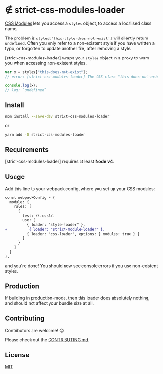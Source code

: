 # ∉ strict-css-modules-loader

[CSS Modules](https://github.com/css-modules/css-modules) lets you access a `styles` object, to access a localised class name.

The problem is `styles['this-style-does-not-exist']` will silently return `undefined`. Often you only refer to a non-existent style if you have written a typo, or forgotten to update another file, after removing a style.

[strict-css-modules-loader] wraps your `styles` object in a proxy to warn you when accessing non-existent styles.

```javascript
var x = styles["this-does-not-exist"];
// error: [strict-css-modules-loader] The CSS class "this-does-not-exist" does not exist in /path/my-css.css!

console.log(x);
// log: `undefined`
```

## Install

```bash
npm install --save-dev strict-css-modules-loader
```

or

```bash
yarn add -D strict-css-modules-loader
```

## Requirements

[strict-css-modules-loader] requires at least **Node v4**.

## Usage

Add this line to your webpack config, where you set up your CSS modules:

```diff
const webpackConfig = {
  module: {
    rules: [
      {
        test: /\.css$/,
        use: [
          { loader: "style-loader" },
+          { loader: "strict-module-loader" },
          { loader: "css-loader", options: { modules: true } }
        ]
      }
    ]
  }
};
```

and you're done! You should now see console errors if you use non-existent styles.

## Production

If building in production-mode, then this loader does absolutely nothing, and should not affect your bundle size at all.

## Contributing

Contributors are welcome! 😊

Please check out the [CONTRIBUTING.md](./CONTRIBUTING.md).

## License

[MIT](/LICENSE)
